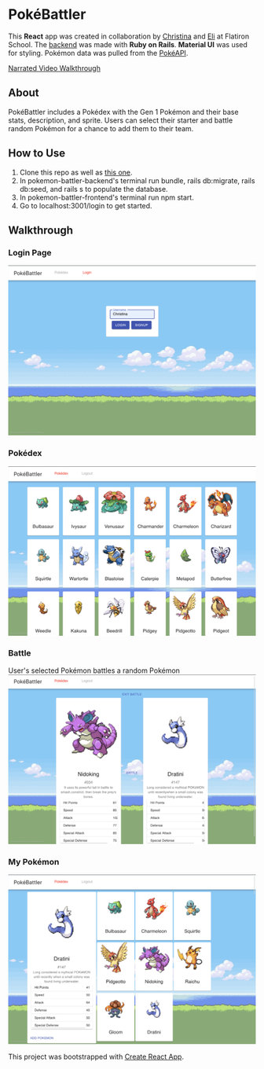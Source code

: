 # PokéBattler
This **React** app was created in collaboration by [Christina](https://github.com/christinamcmahon) and [Eli](https://github.com/eliastooloee) at Flatiron School. The [backend](https://github.com/christinamcmahon/pokemon-battler-backend) was made with **Ruby on Rails**. **Material UI** was used for styling. Pokémon data was pulled from the [PokéAPI](https://pokeapi.co/).

[Narrated Video Walkthrough](https://youtu.be/SNHGKBJsgwU)

## About
PokéBattler includes a Pokédex with the Gen 1 Pokémon and their base stats, description, and sprite. Users can select their starter and battle random Pokémon for a chance to add them to their team.

## How to Use
1. Clone this repo as well as [this one](https://github.com/christinamcmahon/pokemon-battler-backend).
2. In pokemon-battler-backend's terminal run bundle, rails db:migrate, rails db:seed, and rails s to populate the database.
3. In pokemon-battler-frontend's terminal run npm start.
4. Go to localhost:3001/login to get started.

## Walkthrough
### Login Page
!["login page"](/screenshots/login.png)

### Pokédex
!["Pokédex"](/screenshots/pokedex.png)

### Battle
User's selected Pokémon battles a random Pokémon
!["Pokémon Battle"](/screenshots/battle.png)

### My Pokémon
!["My Pokémon"](/screenshots/my-pokemon.png)

This project was bootstrapped with [Create React App](https://github.com/facebook/create-react-app).
